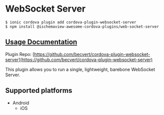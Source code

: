# WebSocket Server

```
$ ionic cordova plugin add cordova-plugin-websocket-server
$ npm install @ischemaview-awesome-cordova-plugins/web-socket-server
```

## [Usage Documentation](https://danielsogl.gitbook.io/awesome-cordova-plugins/plugins/web-socket-server/)

Plugin Repo: [https://github.com/becvert/cordova-plugin-websocket-server](https://github.com/becvert/cordova-plugin-websocket-server)

This plugin allows you to run a single, lightweight, barebone WebSocket Server.

## Supported platforms

- Android
  - iOS
  


